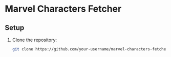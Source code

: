 # Marvel Characters Fetcher

## Setup
1. Clone the repository:
   ```bash
   git clone https://github.com/your-username/marvel-characters-fetcher.git
